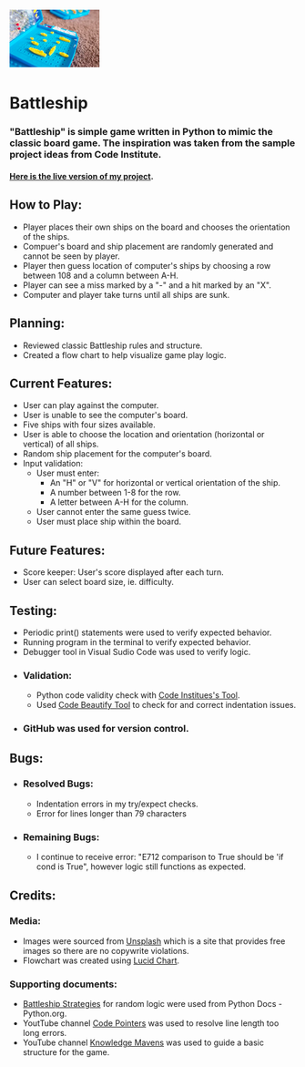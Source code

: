 # ![Battleship icon](./assets/images/readme-hero.png)

# Battleship
### "Battleship" is simple game written in Python to mimic the classic board game. The inspiration was taken from the sample project ideas from Code Institute.

#### [Here is the live version of my project]().

## How to Play:
- Player places their own ships on the board and chooses the orientation of the ships.
- Compuer's board and ship placement are randomly generated and cannot be seen by player.
- Player then guess location of computer's ships by choosing a row between 108 and a column between A-H.
- Player can see a miss marked by a "-" and a hit marked by an "X".
- Computer and player take turns until all ships are sunk.

## Planning:
- Reviewed classic Battleship rules and structure.
- Created a flow chart to help visualize game play logic.

## Current Features:
- User can play against the computer.
- User is unable to see the computer's board.
- Five ships with four sizes available.
- User is able to choose the location and orientation (horizontal or vertical) of all ships.
- Random ship placement for the computer's board.
- Input validation:
    - User must enter:
        - An "H" or "V" for horizontal or vertical orientation of the ship.
        - A number between 1-8 for the row.
        - A letter between A-H for the column.
    - User cannot enter the same guess twice.
    - User must place ship within the board.
        

## Future Features:
- Score keeper: User's score displayed after each turn.
- User can select board size, ie. difficulty.

## Testing:
- Periodic print() statements were used to verify expected behavior.
- Running program in the terminal to verify expected behavior.
- Debugger tool in Visual Sudio Code was used to verify logic.
- ### Validation:
    - Python code validity check with [Code Institues's Tool](https://pep8ci.herokuapp.com/#).
    - Used [Code Beautify Tool](https://codebeautify.org/python-formatter-beautifier#) to check for and correct indentation issues.
- ### GitHub was used for version control.

## Bugs:
- ### Resolved Bugs:
    - Indentation errors in my try/expect checks.
    - Error for lines longer than 79 characters
- ### Remaining Bugs:
    - I continue to receive error: "E712 comparison to True should be 'if cond is True", however logic still functions as expected.

## Credits:
### Media:
- Images were sourced from [Unsplash](https://unsplash.com/) which is a site that provides free images so there are no copywrite violations.
-  Flowchart was created using [Lucid Chart](https://lucidchart.com/).
### Supporting documents:
- [Battleship Strategies](https://docs.python.org/3/library/random.html) for random logic were used from Python Docs - Python.org.
- YoutTube channel [Code Pointers](https://www.youtube.com/watch?v=PNTvJ4MShlc) was used to resolve line length too long errors.
- YouTube channel [Knowledge Mavens](https://www.youtube.com/watch?v=tF1WRCrd_HQ&t=0s) was used to guide a basic structure for the game.

